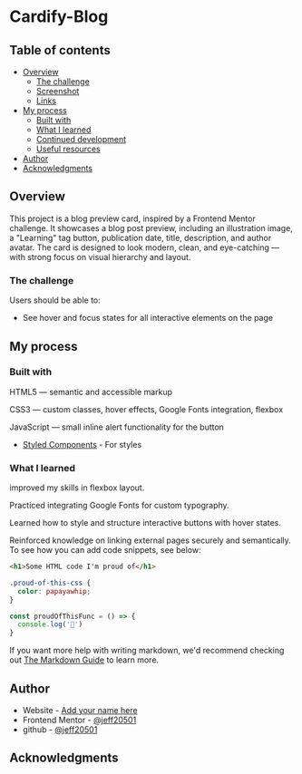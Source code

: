 # Cardify-Blog

## Table of contents

- [Overview](#overview)
  - [The challenge](#the-challenge)
  - [Screenshot](#screenshot)
  - [Links](#links)
- [My process](#my-process)
  - [Built with](#built-with)
  - [What I learned](#what-i-learned)
  - [Continued development](#continued-development)
  - [Useful resources](#useful-resources)
- [Author](#author)
- [Acknowledgments](#acknowledgments)

## Overview
This project is a blog preview card, inspired by a Frontend Mentor challenge. It showcases a blog post preview, including an illustration image, a "Learning" tag button, publication date, title, description, and author avatar. The card is designed to look modern, clean, and eye-catching — with strong focus on visual hierarchy and layout.

### The challenge

Users should be able to:

- See hover and focus states for all interactive elements on the page



## My process

### Built with
HTML5 — semantic and accessible markup

CSS3 — custom classes, hover effects, Google Fonts integration, flexbox

JavaScript — small inline alert functionality for the button
- [Styled Components](https://fonts.googleapis.com/css2?family=Figtree:ital,wght@0,300..900;1,300..900&display=swap) - For styles


### What I learned

improved my skills in flexbox layout.

Practiced integrating Google Fonts for custom typography.

Learned how to style and structure interactive buttons with hover states.

Reinforced knowledge on linking external pages securely and semantically.
To see how you can add code snippets, see below:

```html
<h1>Some HTML code I'm proud of</h1>
```
```css
.proud-of-this-css {
  color: papayawhip;
}
```
```js
const proudOfThisFunc = () => {
  console.log('🎉')
}
```

If you want more help with writing markdown, we'd recommend checking out [The Markdown Guide](https://www.markdownguide.org/) to learn more.



## Author

- Website - [Add your name here](https://www.your-site.com)
- Frontend Mentor - [@jeff20501](https://www.frontendmentor.io/profile/jeff20501)
- github - [@jeff20501](https://github.com/jeff20501)


## Acknowledgments

